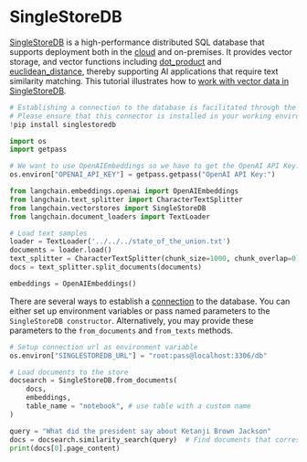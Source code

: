 # SingleStoreDB
[SingleStoreDB](https://singlestore.com/) is a high-performance distributed SQL database that supports deployment both in the [cloud](https://www.singlestore.com/cloud/) and on-premises. It provides vector storage, and vector functions including [dot_product](https://docs.singlestore.com/managed-service/en/reference/sql-reference/vector-functions/dot_product.html) and [euclidean_distance](https://docs.singlestore.com/managed-service/en/reference/sql-reference/vector-functions/euclidean_distance.html), thereby supporting AI applications that require text similarity matching. This tutorial illustrates how to [work with vector data in SingleStoreDB](https://docs.singlestore.com/managed-service/en/developer-resources/functional-extensions/working-with-vector-data.html).


```python
# Establishing a connection to the database is facilitated through the singlestoredb Python connector.
# Please ensure that this connector is installed in your working environment.
!pip install singlestoredb
```


```python
import os
import getpass

# We want to use OpenAIEmbeddings so we have to get the OpenAI API Key.
os.environ["OPENAI_API_KEY"] = getpass.getpass("OpenAI API Key:")
```


```python
from langchain.embeddings.openai import OpenAIEmbeddings
from langchain.text_splitter import CharacterTextSplitter
from langchain.vectorstores import SingleStoreDB
from langchain.document_loaders import TextLoader
```


```python
# Load text samples 
loader = TextLoader('../../../state_of_the_union.txt')
documents = loader.load()
text_splitter = CharacterTextSplitter(chunk_size=1000, chunk_overlap=0)
docs = text_splitter.split_documents(documents)

embeddings = OpenAIEmbeddings()
```

There are several ways to establish a [connection](https://singlestoredb-python.labs.singlestore.com/generated/singlestoredb.connect.html) to the database. You can either set up environment variables or pass named parameters to the `SingleStoreDB constructor`. Alternatively, you may provide these parameters to the `from_documents` and `from_texts` methods.


```python
# Setup connection url as environment variable
os.environ["SINGLESTOREDB_URL"] = "root:pass@localhost:3306/db"

# Load documents to the store
docsearch = SingleStoreDB.from_documents(
    docs,
    embeddings,
    table_name = "notebook", # use table with a custom name 
)
```


```python
query = "What did the president say about Ketanji Brown Jackson"
docs = docsearch.similarity_search(query)  # Find documents that correspond to the query
print(docs[0].page_content)
```


```python

```
